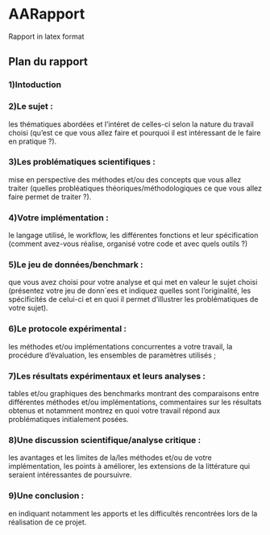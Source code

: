 # AARapport
Rapport in latex format

## Plan du rapport
### 1)Intoduction
### 2)Le sujet :
les thématiques abordées et l’intéret de celles-ci selon la nature du travail choisi
(qu’est ce que vous allez faire et pourquoi il est intéressant de le faire en pratique ?).
### 3)Les problématiques scientifiques :  
mise en perspective des méthodes et/ou des concepts
que vous allez traiter (quelles probléatiques théoriques/méthodologiques ce que vous
allez faire permet de traiter ?).
### 4)Votre implémentation :  
le langage utilisé, le workflow, les différentes fonctions et leur
spécification (comment avez-vous réalise, organisé votre code et avec quels outils ?)
### 5)Le jeu de données/benchmark :  
que vous avez choisi pour votre analyse et qui met en valeur
le sujet choisi (présentez votre jeu de donn´ees et indiquez quelles sont l’originalité, les
spécificités de celui-ci et en quoi il permet d’illustrer les problématiques de votre sujet).
### 6)Le protocole expérimental :   
les méthodes et/ou implémentations concurrentes 
a votre travail, la procédure d’évaluation, les ensembles de paramètres utilisés ;
### 7)Les résultats expérimentaux et leurs analyses :  
tables et/ou graphiques des benchmarks montrant des comparaisons entre différentes méthodes et/ou implémentations, commentaires sur les résultats obtenus et notamment montrez en quoi votre travail répond aux
problématiques initialement posées.
### 8)Une discussion scientifique/analyse critique :   
les avantages et les limites de la/les méthodes
et/ou de votre implémentation, les points à améliorer, les extensions de la littérature qui
seraient intéressantes de poursuivre.
### 9)Une conclusion :  
en indiquant notamment les apports et les difficultés rencontrées lors de
la réalisation de ce projet.
